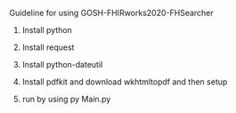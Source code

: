 Guideline for using GOSH-FHIRworks2020-FHSearcher

1. Install python

2. Install request

3. Install python-dateutil

4. Install pdfkit and download wkhtmltopdf and then setup

3. run by using py Main.py